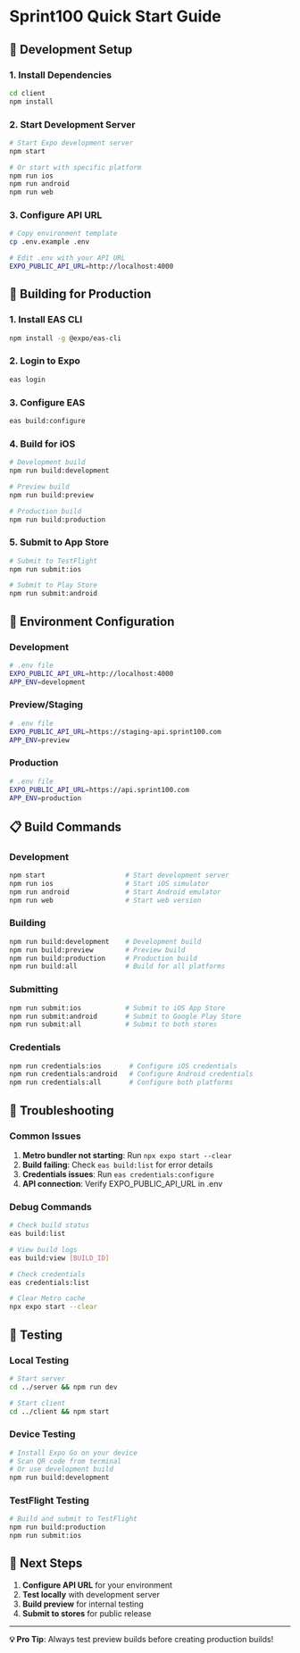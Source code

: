 # Sprint100 Quick Start Guide

## 🚀 Development Setup

### 1. Install Dependencies
```bash
cd client
npm install
```

### 2. Start Development Server
```bash
# Start Expo development server
npm start

# Or start with specific platform
npm run ios
npm run android
npm run web
```

### 3. Configure API URL
```bash
# Copy environment template
cp .env.example .env

# Edit .env with your API URL
EXPO_PUBLIC_API_URL=http://localhost:4000
```

## 📱 Building for Production

### 1. Install EAS CLI
```bash
npm install -g @expo/eas-cli
```

### 2. Login to Expo
```bash
eas login
```

### 3. Configure EAS
```bash
eas build:configure
```

### 4. Build for iOS
```bash
# Development build
npm run build:development

# Preview build
npm run build:preview

# Production build
npm run build:production
```

### 5. Submit to App Store
```bash
# Submit to TestFlight
npm run submit:ios

# Submit to Play Store
npm run submit:android
```

## 🔧 Environment Configuration

### Development
```bash
# .env file
EXPO_PUBLIC_API_URL=http://localhost:4000
APP_ENV=development
```

### Preview/Staging
```bash
# .env file
EXPO_PUBLIC_API_URL=https://staging-api.sprint100.com
APP_ENV=preview
```

### Production
```bash
# .env file
EXPO_PUBLIC_API_URL=https://api.sprint100.com
APP_ENV=production
```

## 📋 Build Commands

### Development
```bash
npm start                    # Start development server
npm run ios                  # Start iOS simulator
npm run android              # Start Android emulator
npm run web                  # Start web version
```

### Building
```bash
npm run build:development    # Development build
npm run build:preview        # Preview build
npm run build:production     # Production build
npm run build:all            # Build for all platforms
```

### Submitting
```bash
npm run submit:ios           # Submit to iOS App Store
npm run submit:android       # Submit to Google Play Store
npm run submit:all           # Submit to both stores
```

### Credentials
```bash
npm run credentials:ios       # Configure iOS credentials
npm run credentials:android   # Configure Android credentials
npm run credentials:all       # Configure both platforms
```

## 🚨 Troubleshooting

### Common Issues
1. **Metro bundler not starting**: Run `npx expo start --clear`
2. **Build failing**: Check `eas build:list` for error details
3. **Credentials issues**: Run `eas credentials:configure`
4. **API connection**: Verify EXPO_PUBLIC_API_URL in .env

### Debug Commands
```bash
# Check build status
eas build:list

# View build logs
eas build:view [BUILD_ID]

# Check credentials
eas credentials:list

# Clear Metro cache
npx expo start --clear
```

## 📱 Testing

### Local Testing
```bash
# Start server
cd ../server && npm run dev

# Start client
cd ../client && npm start
```

### Device Testing
```bash
# Install Expo Go on your device
# Scan QR code from terminal
# Or use development build
npm run build:development
```

### TestFlight Testing
```bash
# Build and submit to TestFlight
npm run build:production
npm run submit:ios
```

## 🎯 Next Steps

1. **Configure API URL** for your environment
2. **Test locally** with development server
3. **Build preview** for internal testing
4. **Submit to stores** for public release

---

**💡 Pro Tip**: Always test preview builds before creating production builds!
